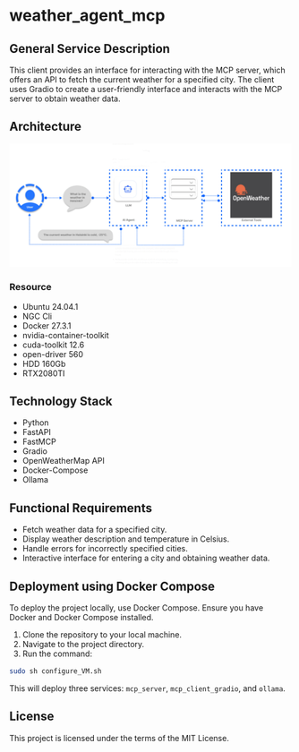 # weather_agent_mcp

## General Service Description
This client provides an interface for interacting with the MCP server, which offers an API to fetch the current weather for a specified city. The client uses Gradio to create a user-friendly interface and interacts with the MCP server to obtain weather data.

## Architecture
![alt text](MCP_server_Arch.png "Architecture")

### Resource
* Ubuntu 24.04.1
* NGC Cli
* Docker 27.3.1
* nvidia-container-toolkit
* cuda-toolkit 12.6
* open-driver 560
* HDD 160Gb
* RTX2080TI

## Technology Stack
- Python
- FastAPI
- FastMCP
- Gradio
- OpenWeatherMap API
- Docker-Compose
- Ollama

## Functional Requirements
- Fetch weather data for a specified city.
- Display weather description and temperature in Celsius.
- Handle errors for incorrectly specified cities.
- Interactive interface for entering a city and obtaining weather data.


## Deployment using Docker Compose

To deploy the project locally, use Docker Compose. Ensure you have Docker and Docker Compose installed.

1. Clone the repository to your local machine.
2. Navigate to the project directory.
3. Run the command:

```bash
sudo sh configure_VM.sh
```

This will deploy three services: `mcp_server`, `mcp_client_gradio`, and `ollama`.

## License
This project is licensed under the terms of the MIT License.